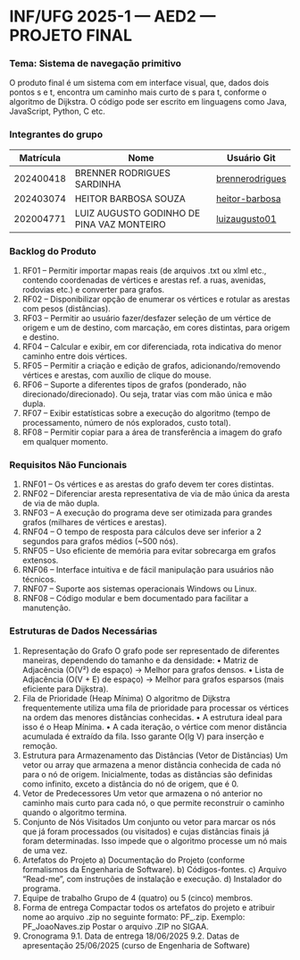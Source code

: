 # INF/UFG 2025-1 — AED2 — PROJETO FINAL
### Tema: Sistema de navegação primitivo

O produto final é um sistema com em interface visual, que, dados dois pontos s e t, encontra um caminho mais curto de s para t, conforme o algoritmo de Dijkstra. O código pode ser escrito em linguagens como Java, JavaScript, Python, C etc.

### Integrantes do grupo
|Matrícula|Nome|Usuário Git|
|---|---|---|
|202400418|BRENNER RODRIGUES SARDINHA|[brennerodrigues](https://github.com/brennerodrigues)|
|202403074|HEITOR BARBOSA SOUZA|[heitor-barbosa](https://github.com/heitor-barbosa)|
|202004771|LUIZ AUGUSTO GODINHO DE PINA VAZ MONTEIRO|[luizaugusto01](https://github.com/luizaugusto01)|

### Backlog do Produto

1. RF01 – Permitir importar mapas reais (de arquivos .txt ou xlml etc., contendo coordenadas de vértices e arestas ref. a ruas, avenidas, rodovias etc.) e converter para grafos.
2. RF02 – Disponibilizar opção de enumerar os vértices e rotular as arestas com pesos (distâncias).
3. RF03 – Permitir ao usuário fazer/desfazer seleção de um vértice de origem e um de destino, com marcação, em cores distintas, para origem e destino.
4. RF04 – Calcular e exibir, em cor diferenciada, rota indicativa do menor caminho entre dois vértices.
5. RF05 – Permitir a criação e edição de grafos, adicionando/removendo vértices e arestas, com auxílio de clique do mouse.
6. RF06 – Suporte a diferentes tipos de grafos (ponderado, não direcionado/direcionado). Ou seja, tratar vias com mão única e mão dupla.
7. RF07 – Exibir estatísticas sobre a execução do algoritmo (tempo de processamento, número de nós explorados, custo total).
8. RF08 – Permitir copiar para a área de transferência a imagem do grafo em qualquer momento.

### Requisitos Não Funcionais

1. RNF01 – Os vértices e as arestas do grafo devem ter cores distintas.
2. RNF02 – Diferenciar aresta representativa de via de mão única da aresta de via de mão dupla.
3. RNF03 – A execução do programa deve ser otimizada para grandes grafos (milhares de vértices e arestas).
4. RNF04 – O tempo de resposta para cálculos deve ser inferior a 2 segundos para grafos médios (~500 nós).
5. RNF05 – Uso eficiente de memória para evitar sobrecarga em grafos extensos.
6. RNF06 – Interface intuitiva e de fácil manipulação para usuários não técnicos.
7. RNF07 – Suporte aos sistemas operacionais Windows ou Linux.
8. RNF08 – Código modular e bem documentado para facilitar a manutenção.

### Estruturas de Dados Necessárias

1. Representação do Grafo
    O grafo pode ser representado de diferentes maneiras, dependendo do tamanho e da densidade:
        • Matriz de Adjacência (O(V²) de espaço) → Melhor para grafos densos.
        • Lista de Adjacência (O(V + E) de espaço) → Melhor para grafos esparsos (mais eficiente para Dijkstra).
2. Fila de Prioridade (Heap Mínima)
    O algoritmo de Dijkstra frequentemente utiliza uma fila de prioridade para processar os vértices na ordem das menores distâncias conhecidas.
        • A estrutura ideal para isso é o Heap Mínima.
        • A cada iteração, o vértice com menor distância acumulada é extraído da fila.
    Isso garante O(lg V) para inserção e remoção.
3. Estrutura para Armazenamento das Distâncias (Vetor de Distâncias)
    Um vetor ou array que armazena a menor distância conhecida de cada nó para o nó de origem. Inicialmente, todas as distâncias são definidas como infinito, exceto a distância do nó de origem, que é 0.
4. Vetor de Predecessores
    Um vetor que armazena o nó anterior no caminho mais curto para cada nó, o que permite reconstruir o caminho quando o algoritmo termina.
5. Conjunto de Nós Visitados
    Um conjunto ou vetor para marcar os nós que já foram processados (ou visitados) e cujas distâncias finais já foram determinadas. Isso impede que o algoritmo processe um nó mais de uma vez.
6. Artefatos do Projeto
    a) Documentação do Projeto (conforme formalismos da Engenharia de Software).
    b) Códigos-fontes.
    c) Arquivo “Read-me”, com instruções de instalação e execução.
    d) Instalador do programa.
7. Equipe de trabalho
    Grupo de 4 (quatro) ou 5 (cinco) membros.
8. Forma de entrega
    Compactar todos os artefatos do projeto e atribuir nome ao arquivo .zip no seguinte formato: PF_<primeiroNomeAluno><ultimoNomeAluno>.zip.
    Exemplo: PF_JoaoNaves.zip
    Postar o arquivo .ZIP no SIGAA.
9. Cronograma
9.1. Data de entrega
    18/06/2025
9.2. Datas de apresentação
    25/06/2025 (curso de Engenharia de Software)

